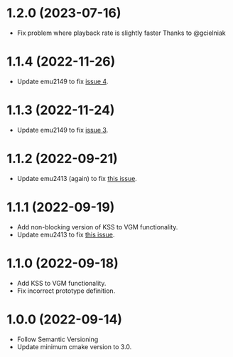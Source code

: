 # 1.2.0 (2023-07-16)
- Fix problem where playback rate is slightly faster Thanks to @gcielniak

# 1.1.4 (2022-11-26)
- Update emu2149 to fix [issue 4](https://github.com/digital-sound-antiques/emu2149/issues/4).

# 1.1.3 (2022-11-24)
- Update emu2149 to fix [issue 3](https://github.com/digital-sound-antiques/emu2149/issues/3).

# 1.1.2 (2022-09-21)
- Update emu2413 (again) to fix [this issue](https://github.com/digital-sound-antiques/emu2413/issues/12).

# 1.1.1 (2022-09-19)
- Add non-blocking version of KSS to VGM functionality.
- Update emu2413 to fix [this issue](https://github.com/digital-sound-antiques/emu2413/issues/12).

# 1.1.0 (2022-09-18)
- Add KSS to VGM functionality.
- Fix incorrect prototype definition.

# 1.0.0 (2022-09-14)
- Follow Semantic Versioning
- Update minimum cmake version to 3.0.
